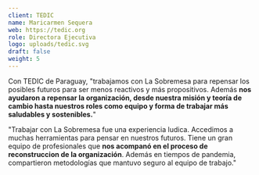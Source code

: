 ```yaml
---
client: TEDIC
name: Maricarmen Sequera
web: https://tedic.org
role: Directora Ejecutiva
logo: uploads/tedic.svg
draft: false
weight: 5
---
```


Con TEDIC de Paraguay, "trabajamos con La Sobremesa para repensar los posibles futuros para ser menos reactivos y más propositivos. Además **nos ayudaron a repensar la organización, desde nuestra misión y teoría de cambio hasta nuestros roles como equipo y forma de trabajar más saludables y sostenibles.**\"

"Trabajar con La Sobremesa fue una experiencia ludica. Accedimos a muchas herramientas para pensar en nuestros futuros. Tiene un gran equipo de profesionales que **nos acompanó en el proceso de reconstruccion de la organización**. Además en tiempos de pandemia, compartieron metodologías que mantuvo seguro al equipo de trabajo."